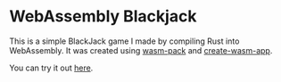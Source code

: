 # WebAssembly Blackjack

This is a simple BlackJack game I made by compiling Rust into WebAssembly. It was created using [wasm-pack](https://github.com/rustwasm/wasm-pack) and [create-wasm-app](https://github.com/rustwasm/create-wasm-app).


You can try it out [here](http://ec2-54-152-110-202.compute-1.amazonaws.com/).
